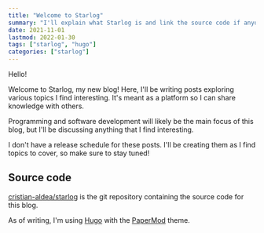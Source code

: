 ```yaml
---
title: "Welcome to Starlog"
summary: "I'll explain what Starlog is and link the source code if anyone wants to check it out!"
date: 2021-11-01
lastmod: 2022-01-30
tags: ["starlog", "hugo"]
categories: ["starlog"]
---
```


Hello!

Welcome to Starlog, my new blog! Here, I'll be writing posts exploring various topics I find interesting. It's meant as a platform so I can share knowledge with others.

Programming and software development will likely be the main focus of this blog, but I'll be discussing anything that I find interesting.

I don't have a release schedule for these posts. I'll be creating them as I find topics to cover, so make sure to stay tuned!

## Source code

[cristian-aldea/starlog](https://github.com/cristian-aldea/starlog) is the git repository containing the source code for this blog.

As of writing, I'm using [Hugo](https://gohugo.io/) with the [PaperMod](https://github.com/adityatelange/hugo-PaperMod) theme.
